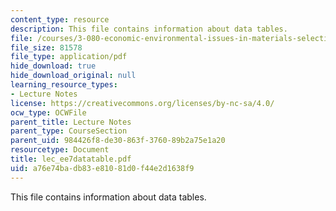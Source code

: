 ```yaml
---
content_type: resource
description: This file contains information about data tables.
file: /courses/3-080-economic-environmental-issues-in-materials-selection-fall-2005/a76e74badb83e81081d0f44e2d1638f9_lec_ee7datatable.pdf
file_size: 81578
file_type: application/pdf
hide_download: true
hide_download_original: null
learning_resource_types:
- Lecture Notes
license: https://creativecommons.org/licenses/by-nc-sa/4.0/
ocw_type: OCWFile
parent_title: Lecture Notes
parent_type: CourseSection
parent_uid: 984426f8-de30-863f-3760-89b2a75e1a20
resourcetype: Document
title: lec_ee7datatable.pdf
uid: a76e74ba-db83-e810-81d0-f44e2d1638f9
---
```

This file contains information about data tables.